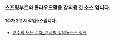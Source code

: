 ### 스프링부트와 클라우드활용 강의용 깃 소스 입니다.
#### 1주차 2교시 작업소스입니다.
- [교수의 모든 주차_교시별 강의용소스 링크](https://github.com/miniplugin/kimilguk-boot3/branches/all)
